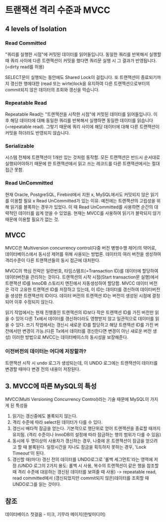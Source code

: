 # 트랜잭션 격리 수준과 MVCC

## 4 levels of Isolation

### Read Committed
"쿼리를 실행한 시점"에 커밋된 데이터를 읽어들입니다. 동일한 쿼리를 반복해서 실행할 때 쿼리 사이에 다른 트랜잭션이 커밋을 했다면 쿼리문 실행 시 그 결과가 반영됩니다.(=dirty read를 허용)

SELECT문이 실행되는 동안에도 Shared Lock이 걸립니다. 또 트랜잭션이 종료되기까지 갱신한 행에대한 (read 또는 wirte)lock을 유지하여 다른 트랜잭션으로부터의 commit되지 않은 데이터의 조회와 갱신을 막습니다. 

### Repeatable Read
Repeatable Read는 "트랜잭션을 시작한 시점"에 커밋된 데이터를 읽어들입니다. 이후 해당 데이터에 대해 동일한 쿼리를 반복해서 실행하면 동일한 데이터를 읽습니다(=repeatable read). 그렇기 때문에 쿼리 사이에 해당 데이터에 대해 다른 트랜잭션이 커밋을 하더라도 반영되지 않습니다.

### Serializable
시스템 전체에 트랜잭션이 1개만 있는 것처럼 동작함. 모든 트랜잭션은 반드시 순서대로 실행되어야하기 때문에 한 트랜잭션에서 읽고 쓰는 레코드를 다른 트랜잭션에서는 절대 접근 못함.

### Read UnCommitted
현재 Oracle, PostgreSQL, Firebird에서 지원 x, MySQL에서도 커밋되지 않은 읽기를 이용할 필요 x
Read UnCommitted가 있는 이유. 예전에는 트랜잭션의 고립성을 위해 읽기를 블록하는 경우가 있었다. 이 때 Read UnCommitted를 사용하면 순간의 대략적인 데이터를 쉽게 얻을 수 있었음. 현재는 MVCC를 사용하여 읽기가 블락되지 않기 때문에 이용할 필요가 없는 것.

## MVCC
MVCC은 Multiversion concurrency control(다중 버전 병행수행 제어)의 약어로, 데이터베이스에서 동시성 제어를 위해 사용되는 방법론. 데이터의 여러 버전을 생성하여 격리수준이 다른 트랜잭션들의 동시 접근에 대처한다.

MVCC의 핵심 전략은 일련번호, 타임스탬프(=Transaction ID)를 데이터에 할당하여 데이터버전을 관리하는 것이다. 트랜잭션의 시작 시점(Start transaction문 실행)에서 트랜잭션 ID를 InnoDB 스토리지 엔진에서 자동생성하여 할당함. MVCC 데이터 버전은 각각 고유한 트랜잭션 ID를 저장하고 있는데, 이 ID는 데이터를 갱신하여 데이터버전을 생성한 트랜잭션의 ID이다. 데이터 버전의 트랜잭션 ID는 버전이 생성된 시점에 결정되어 이후 수정되지 않는다.

읽기 작업에서는 현재 진행중인 트랜잭션의 ID보다 작은 트랜잭션 ID를 가진 버전만 읽을 수 있어 다른 Tx에서 데이터를 갱신하더라도 영향받지 않고 일관적으로 데이터를 읽을 수 있다. 쓰기 작업에서는 갱신시 새로운 ID를 할당하고 해당 트랜잭션 ID를 가진 버전에서만 변경이 가능.(다른 Tx에서 데이터를 갱신한다면 변경이 아닌 새로운 버전 생성) 이러한 방법으로 MVCC는 데이터베이스의 동시성을 보장해준다.

### 이전버전의 데이터는 어디에 저장할까?
트랜잭션 시작 시 undo 로그가 생성되는데, 이 UNDO 로그에는 트랜잭션이 데이터를 변경할 때마다 변경 전의 내용이 저장된다. 

## 3. MVCC에 따른 MySQL의 특성

MVCC(Multi Versioning Concurrency Control)라는 기술 때문에 MySQL이 가지게 된 특성들 
1. 읽기는 갱신중에도 블록되지 않는다.
2. 격리 수준에 따라 select된 데이터가 다를 수 있다.
3. 갱신시 배타적 잠금을 얻는다. 기본적으로 행단위로 얻어 트랜잭션을 종료할 때까지 유지됨. (격리 수준이나 InnoDB의 설정에 따라 잠금하는 행의 범위가 다를 수 있음)
4. 동시에 두 명이상의 사용자가 갱신하는 경우, 나중에 온 트랜잭션이 잠금을 얻으려고 할 때 블록된다. 일정시간을 지나도 잠금을 획득하지 못하는 경우, 'Lock Timeout'이 된다.
5. 갱신할 때(마다) 갱신 전의 데이터를 UNDO로그로 '롤백 세그먼트'라는 영역에 저장.(UNDO 로그의 2가지 용도: 롤백 시 사용, 복수의 트랜잭션이 같은 행을 참조할 때 격리 수준에 대응하는 갱신된 데이터를 보여줄 때 사용)
-> repeatable read, read committed에서 (갱신되었지만 commit되지 않은)데이터를 조회할 때 UNDO로그를 읽는 것이다.


## 참조
데이터베이스 첫걸음 - 미크, 기무라 메이지(한빛미디어)